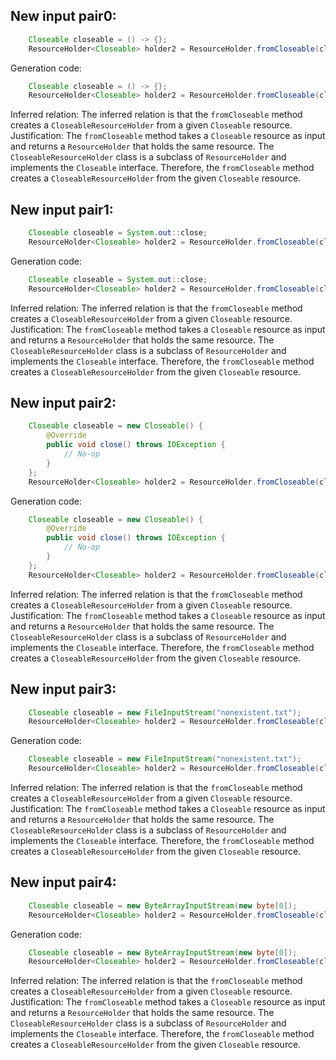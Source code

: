 ## New input pair0:
```java
    Closeable closeable = () -> {};
    ResourceHolder<Closeable> holder2 = ResourceHolder.fromCloseable(closeable);
```
Generation code:
```java
    Closeable closeable = () -> {};
    ResourceHolder<Closeable> holder2 = ResourceHolder.fromCloseable(closeable);
```
Inferred relation: The inferred relation is that the `fromCloseable` method creates a `CloseableResourceHolder` from a given `Closeable` resource.
Justification: The `fromCloseable` method takes a `Closeable` resource as input and returns a `ResourceHolder` that holds the same resource. The `CloseableResourceHolder` class is a subclass of `ResourceHolder` and implements the `Closeable` interface. Therefore, the `fromCloseable` method creates a `CloseableResourceHolder` from the given `Closeable` resource.

## New input pair1:
```java
    Closeable closeable = System.out::close;
    ResourceHolder<Closeable> holder2 = ResourceHolder.fromCloseable(closeable);
```
Generation code:
```java
    Closeable closeable = System.out::close;
    ResourceHolder<Closeable> holder2 = ResourceHolder.fromCloseable(closeable);
```
Inferred relation: The inferred relation is that the `fromCloseable` method creates a `CloseableResourceHolder` from a given `Closeable` resource.
Justification: The `fromCloseable` method takes a `Closeable` resource as input and returns a `ResourceHolder` that holds the same resource. The `CloseableResourceHolder` class is a subclass of `ResourceHolder` and implements the `Closeable` interface. Therefore, the `fromCloseable` method creates a `CloseableResourceHolder` from the given `Closeable` resource.

## New input pair2:
```java
    Closeable closeable = new Closeable() {
        @Override
        public void close() throws IOException {
            // No-op
        }
    };
    ResourceHolder<Closeable> holder2 = ResourceHolder.fromCloseable(closeable);
```
Generation code:
```java
    Closeable closeable = new Closeable() {
        @Override
        public void close() throws IOException {
            // No-op
        }
    };
    ResourceHolder<Closeable> holder2 = ResourceHolder.fromCloseable(closeable);
```
Inferred relation: The inferred relation is that the `fromCloseable` method creates a `CloseableResourceHolder` from a given `Closeable` resource.
Justification: The `fromCloseable` method takes a `Closeable` resource as input and returns a `ResourceHolder` that holds the same resource. The `CloseableResourceHolder` class is a subclass of `ResourceHolder` and implements the `Closeable` interface. Therefore, the `fromCloseable` method creates a `CloseableResourceHolder` from the given `Closeable` resource.

## New input pair3:
```java
    Closeable closeable = new FileInputStream("nonexistent.txt");
    ResourceHolder<Closeable> holder2 = ResourceHolder.fromCloseable(closeable);
```
Generation code:
```java
    Closeable closeable = new FileInputStream("nonexistent.txt");
    ResourceHolder<Closeable> holder2 = ResourceHolder.fromCloseable(closeable);
```
Inferred relation: The inferred relation is that the `fromCloseable` method creates a `CloseableResourceHolder` from a given `Closeable` resource.
Justification: The `fromCloseable` method takes a `Closeable` resource as input and returns a `ResourceHolder` that holds the same resource. The `CloseableResourceHolder` class is a subclass of `ResourceHolder` and implements the `Closeable` interface. Therefore, the `fromCloseable` method creates a `CloseableResourceHolder` from the given `Closeable` resource.

## New input pair4:
```java
    Closeable closeable = new ByteArrayInputStream(new byte[0]);
    ResourceHolder<Closeable> holder2 = ResourceHolder.fromCloseable(closeable);
```
Generation code:
```java
    Closeable closeable = new ByteArrayInputStream(new byte[0]);
    ResourceHolder<Closeable> holder2 = ResourceHolder.fromCloseable(closeable);
```
Inferred relation: The inferred relation is that the `fromCloseable` method creates a `CloseableResourceHolder` from a given `Closeable` resource.
Justification: The `fromCloseable` method takes a `Closeable` resource as input and returns a `ResourceHolder` that holds the same resource. The `CloseableResourceHolder` class is a subclass of `ResourceHolder` and implements the `Closeable` interface. Therefore, the `fromCloseable` method creates a `CloseableResourceHolder` from the given `Closeable` resource.
